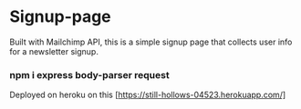 # Signup-page
Built with Mailchimp API, this is a simple signup page that collects user info for a newsletter signup.

### npm i express body-parser request

Deployed on heroku on this [https://still-hollows-04523.herokuapp.com/]
